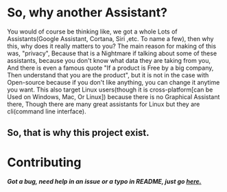# So, why another Assistant?
You would of course be thinking like, we got a whole
Lots of Assistants(Google Assistant, Cortana, Siri ,etc.
To name a few), then why this, why does it really matters to you?
The main reason for making of this was, "privacy",
Because that is a Nightmare if talking about some of these 
assistants, because you don't know what data they are taking from you,
And there is even a famous quote "If a product is Free by a big company,
Then understand that you are the product", but it is not in the case with 
Open-source because if you don't like anything, you can change it anytime
you want.
This also target Linux users(though it is cross-platform[can be 
Used on Windows, Mac, Or Linux]) because there is no Graphical Assistant there,
Though there are many great assistants for Linux but they are cli(command line interface). 

## So, that is why this project exist. 

# Contributing
##### Got a bug, need help in an issue or a typo in README, just go [here.](https://github.com/Krrishdhaneja/Friday/issue/)

